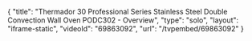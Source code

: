 {
    "title": "Thermador 30 Professional Series Stainless Steel Double Convection Wall Oven PODC302 - Overview",
    "type": "solo",
    "layout": "iframe-static",
    "videoId": "69863092",
    "url": "\/tvpembed\/69863092"
}